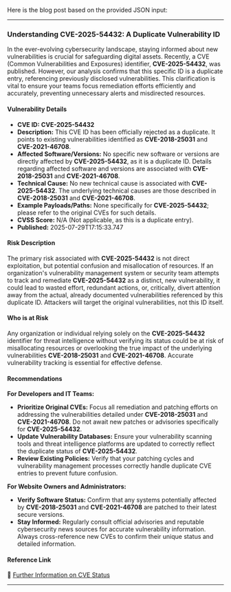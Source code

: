 Here is the blog post based on the provided JSON input:

---

### Understanding **CVE-2025-54432**: A Duplicate Vulnerability ID

In the ever-evolving cybersecurity landscape, staying informed about new vulnerabilities is crucial for safeguarding digital assets. Recently, a CVE (Common Vulnerabilities and Exposures) identifier, **CVE-2025-54432**, was published. However, our analysis confirms that this specific ID is a duplicate entry, referencing previously disclosed vulnerabilities. This clarification is vital to ensure your teams focus remediation efforts efficiently and accurately, preventing unnecessary alerts and misdirected resources.

#### Vulnerability Details

*   **CVE ID:** **CVE-2025-54432**
*   **Description:** This CVE ID has been officially rejected as a duplicate. It points to existing vulnerabilities identified as **CVE-2018-25031** and **CVE-2021-46708**.
*   **Affected Software/Versions:** No specific new software or versions are directly affected by **CVE-2025-54432**, as it is a duplicate ID. Details regarding affected software and versions are associated with **CVE-2018-25031** and **CVE-2021-46708**.
*   **Technical Cause:** No new technical cause is associated with **CVE-2025-54432**. The underlying technical causes are those described in **CVE-2018-25031** and **CVE-2021-46708**.
*   **Example Payloads/Paths:** None specifically for **CVE-2025-54432**; please refer to the original CVEs for such details.
*   **CVSS Score:** N/A (Not applicable, as this is a duplicate entry).
*   **Published:** 2025-07-29T17:15:33.747

#### Risk Description

The primary risk associated with **CVE-2025-54432** is not direct exploitation, but potential confusion and misallocation of resources. If an organization's vulnerability management system or security team attempts to track and remediate **CVE-2025-54432** as a distinct, new vulnerability, it could lead to wasted effort, redundant actions, or, critically, divert attention away from the actual, already documented vulnerabilities referenced by this duplicate ID. Attackers will target the original vulnerabilities, not this ID itself.

#### Who is at Risk

Any organization or individual relying solely on the **CVE-2025-54432** identifier for threat intelligence without verifying its status could be at risk of misallocating resources or overlooking the true impact of the underlying vulnerabilities **CVE-2018-25031** and **CVE-2021-46708**. Accurate vulnerability tracking is essential for effective defense.

#### Recommendations

**For Developers and IT Teams:**

*   **Prioritize Original CVEs:** Focus all remediation and patching efforts on addressing the vulnerabilities detailed under **CVE-2018-25031** and **CVE-2021-46708**. Do not await new patches or advisories specifically for **CVE-2025-54432**.
*   **Update Vulnerability Databases:** Ensure your vulnerability scanning tools and threat intelligence platforms are updated to correctly reflect the duplicate status of **CVE-2025-54432**.
*   **Review Existing Policies:** Verify that your patching cycles and vulnerability management processes correctly handle duplicate CVE entries to prevent future confusion.

**For Website Owners and Administrators:**

*   **Verify Software Status:** Confirm that any systems potentially affected by **CVE-2018-25031** and **CVE-2021-46708** are patched to their latest secure versions.
*   **Stay Informed:** Regularly consult official advisories and reputable cybersecurity news sources for accurate vulnerability information. Always cross-reference new CVEs to confirm their unique status and detailed information.

#### Reference Link

🔗 [Further Information on CVE Status](https://cve.mitre.org/cgi-bin/cvename.cgi?name=CVE-2025-54432)

---